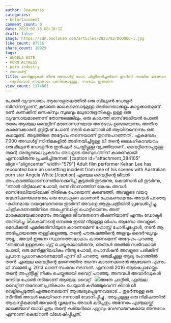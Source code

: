 ```yaml
---
author: Beaumaris
categories:
- Entertainment
comment_count: 0
date: 2023-02-18 08:18:12
draft: false
image: https://cdn.boolokam.com/articles/2023/02/DQQQQQ-1.jpg
like_count: 87516
share_count: 10929
tags:
- ANGELA WITE
- PORN ACTRESS
- porn industry
- അഡൾട്ട്
title: മണിക്കൂറുകൾ നീണ്ട അഡൾട്ട് രംഗം ചിത്രീകരിച്ചതിനെ തുടർന്ന് നായിക മരണാസന്നയായി,
  ഒടുവിലവൾ നായകനും പണികൊടുത്തു, സംഭവം ഇങ്ങനെ
view_count: 1174861
---
```


പോൺ വ്യവസായം ആഗോളതലത്തിൽ ഒരു ബില്യൺ ഡോളർ ബിസിനസ്സാണ്, കൂടാതെ ലോകമെമ്പാടുമുള്ള അഭിനേതാക്കളും കാഴ്ചക്കാരുമുണ്ട്. ടൺ കണക്കിന് സെക്‌സും സുഖവും മധുരാനുഭൂതികളും ഉള്ള ഒരു വ്യവസായമാണെന്ന് തോന്നുമെങ്കിലും, ഒരു കാലത്ത് ഓസ്‌ട്രേലിയൻ പോൺ താരം ആഞ്ചല വൈറ്റിന് മരണാസന്നമായ അനുഭവം ഉണ്ടായെന്നും അതിനു കാരണക്കാരൻ ബ്രിട്ടീഷ് പോൺ നടൻ കെയ്‌റാൻ ലീ ആയിരുന്നെന്നും ഒരു കഥയുണ്ട്. അടുത്തിടെ അദ്ദേഹം തന്നെയാണ് തുറന്നുപറഞ്ഞത് . ഏകദേശം 7,000 അഡൾട്ട് സിനിമകളിൽ അഭിനയിച്ചിട്ടുള്ള ലീ തന്റെ ലൈംഗികാവയവം ഒരു മില്യൺ ഡോളറിനു ഇൻഷ്വർ ചെയ്തിട്ടുള്ള വ്യക്തിയാണ്., വൈറ്റിനൊപ്പമുള്ള തന്റെ അത്യുജ്ജല പ്രകടനം അവളുടെ അസുഖത്തിന് കാരണമായി എന്നായിരുന്നു പ്രചരിച്ചിരുന്നത്. [caption id="attachment_384105" align="aligncenter" width="579"] Adult film performer Keiran Lee has recounted bare an unsettling incident from one of his scenes with Australian porn star Angela White.[/caption] ഏഞ്ചല വൈറ്റിന്റെ ജീവൻ അപകടത്തിലാണെന്നതിനെക്കുറിച്ച് കൂടുതൽ തുടരുന്നു, കെയ്‌റാൻ ലീ തുടർന്നു, “ഞാൻ വീട്ടിലേക്ക് പോയി, രണ്ട് ദിവസത്തിന് ശേഷം അവൾ ഓസ്‌ട്രേലിയയിലേക്ക് തിരികെ പോയെന്ന് കണ്ടെത്തി. അവളുടെ വയറു വേദനിക്കുന്നുണ്ടെന്നും ഒരു ഡോക്ടറെ കാണാൻ പോകണമെന്നും അവൾ പറഞ്ഞു -കഠിനമായ വയറുവേദനയെ തുടർന്ന് അവളെ ആശുപത്രിയിൽ പ്രവേശിപ്പിച്ചു. ചിത്രീകരണത്തിനിടെ അപ്പെന്ഡിക്സ് പൊട്ടിയെന്നും അത് മാരകമായേക്കാമെന്നും അവളുടെ ജീവനുതന്നെ ഭീഷണിയാണ് എന്നും ഡോക്ടർ അറിയിച്ചു. ![](https://cdn.boolokam.com/articles/2023/02/DQQQQQ-1.jpg)കെയ്‌റന്റെ ഒമ്പതര ഇഞ്ച് നീളമുള്ള ലിംഗം ആണോ അവളുടെ മെഡിക്കൽ എമർജൻസിയുടെ കാരണമെന്ന് ഹോസ്റ്റ് ചോദിച്ചപ്പോൾ, നടൻ ആ അഭിപ്രായത്തെ തള്ളിക്കളഞ്ഞു. തന്റെ പൗരുഷത്തിന്റെ അളവും ദൈർഘ്യവും അല്ല , അവർ ഇരുന്ന സ്ഥാനത്താലാകാം കാരണമെന്ന് അദ്ദേഹം പറഞ്ഞു. “ഞങ്ങൾ ഉള്ളടക്കം ഷൂട്ട് ചെയ്യുകയായിരുന്നു, ഞങ്ങൾ അതിൽ സജീവമായി പോയി, ഒരു മണിക്കൂറിലധികം നീണ്ടു പോയി, പൊസിഷൻ അവളുടെ പരിക്കിന് പ്രധാന പ്രധാനകാരണമായി എന്ന് ലീ പറഞ്ഞു. ഒരുമിച്ചുള്ള ആദ്യ രംഗത്തിൽ താൻ ഏഞ്ചല വൈറ്റിന്റെ മരണത്തിനു തന്നെ കാരണക്കാരൻ ആയേനെ എന്നും ലീ സമ്മതിച്ചു. 2013 ലാണ് സംഭവം നടന്നത്. എന്നാൽ 2016 ആയപ്പോഴേയ്ക്കും തന്റെ അപ്പന്റിക്സ് നീക്കം ചെയ്തതായി വൈറ്റ് പറഞ്ഞു. അനവധി അവാർഡുകൾ നേടിയ പോൺ നടിയാണ് ആഞ്ചല വൈറ്റ് . ![](https://cdn.boolokam.com/articles/2023/02/DWFFF-1-1024x538.jpg)അതേ ചാറ്റിൽ, ഏഞ്ചല വൈറ്റിന് തന്നോട് പ്രതികാരം ചെയ്യാൻ കഴിഞ്ഞുവെന്ന് കീറൻ ലീ വെളിപ്പെടുത്തി,എങ്ങനെയെന്ന് ആശ്ചര്യപ്പെടുന്നവരോട്... തുടർന്നുള്ള ഒരു സീനിൽ അവൾ കെയ്‌റനെ നന്നായി വേദനിപ്പിച്ചു . അടുപ്പമുള്ള ഒരു നിമിഷത്തിൽ ആകസ്മികമായി അവന്റെ വൃക്ഷണം അവൾ കടിച്ചതും അന്നേരം ഏഞ്ചലയ്ക്ക് ലോക്ക്ജാവ് ബാധിച്ചതും തന്റെ കരിയറിലെ ഏറ്റവും വേദനാജനകമായ അനുഭവം എന്നാണ് കെയ്‌റാൻ വിശേഷിപ്പിച്ചത്.